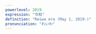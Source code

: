 ```yaml
---
powerlevel: 2019
expression: "令和"
definition: "Reiwa era (May 1, 2019-)"
pronunciation: "れいわ"
---
```

